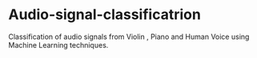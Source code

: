 # Audio-signal-classificatrion
Classification of audio signals from Violin , Piano and Human Voice using Machine Learning techniques.
